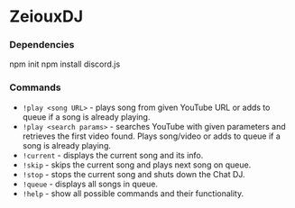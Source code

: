 # ZeiouxDJ

### Dependencies

npm init
npm install discord.js

### Commands

- `!play <song URL>` - plays song from given YouTube URL or adds to queue if a song is already playing.
- `!play <search params>` - searches YouTube with given parameters and retrieves the first video found. Plays song/video or adds to queue if a song is already playing.
- `!current` - displays the current song and its info.
- `!skip` - skips the current song and plays next song on queue.
- `!stop` - stops the current song and shuts down the Chat DJ.
- `!queue` - displays all songs in queue.
- `!help` - show all possible commands and their functionality.
